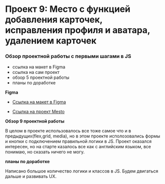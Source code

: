 # Проект 9: Место с функцией добавления карточек, исправления профиля и аватара, удалением карточек

### Обзор проектной работы с первыми шагами в JS

* ссылка на макет в Figma
* ссылка на сам проект
* обзор 5 проектной работы
* планы по доработке

**Figma**

* [Ссылка на макет в Figma](https://www.figma.com/file/2cn9N9jSkmxD84oJik7xL7/JavaScript.-Sprint-4?node-id=0%3A1)

* [Ссылка на проект Mesto](https://kirillbiglove.github.io/mesto/)

**Обзор 9 проектной работы**

В целом в проекте использовалось все тоже самое что и в предыдущих(flex,grid, media), но в этом проекте исполозовались формы и кнопки с подключением правильной логики в JS.
Проект оказался интересен, но на старте казалось все как с английским языком, все понимаю, но сказать ничего не могу.

**планы по доработке**

Написано большое количество логики и классов в JS. Будем двигаться дальше и развивать UX.
